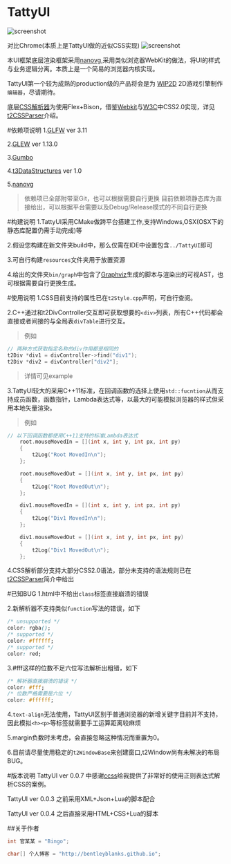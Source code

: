 # TattyUI

![screenshot](https://raw.githubusercontent.com/BentleyBlanks/TattyUI/master/screenshots/1.png)

对比Chrome(本质上是TattyUI做的近似CSS实现)
![screenshot](https://raw.githubusercontent.com/BentleyBlanks/TattyUI/master/screenshots/2.png)

本UI框架底层渲染框架采用[nanovg](https://github.com/memononen/nanovg),采用类似浏览器WebKit的做法，将UI的样式与业务逻辑分离。本质上是一个简易的浏览器内核实现。

TattyUI第一个较为成熟的production级的产品将会是为 [WIP2D](https://github.com/wubugui/WIP) 2D游戏引擎制作```编辑器```，尽请期待。

底层[CSS解析器](https://github.com/BentleyBlanks/t2CSSPareser)为使用Flex+Bison，借鉴[Webkit](https://www.webkit.org/)与[W3C](http://www.w3.org/)中CSS2.0实现，详见[t2CSSParser](https://github.com/BentleyBlanks/t2CSSPareser)介绍。

#依赖项说明
1.[GLFW](http://www.glfw.org/) ver 3.11

2.[GLEW](http://glew.sourceforge.net/) ver 1.13.0

3.[Gumbo](https://github.com/google/gumbo-parser) 

4.[t3DataStructures](https://github.com/BentleyBlanks/t3DataStructures) ver 1.0

5.[nanovg](https://github.com/memononen/nanovg)

> 依赖项已全部附带至Git，也可以根据需要自行更换
> 目前依赖项静态库为直接给出，可以根据平台需要以及Debug/Release模式的不同自行更换

#构建说明
1.TattyUI采用CMake做跨平台搭建工作,支持Windows,OSX(OSX下的静态库配置仍需手动完成)等

2.假设您构建在新文件夹build中，那么仅需在IDE中设置包含```../TattyUI```即可

3.可自行构建```resources```文件夹用于放置资源

4.给出的文件夹```bin/graph```中包含了[Graphviz](www.graphviz.org/)生成的脚本与渲染出的可视AST，也可根据需要自行更换生成。

#使用说明
1.CSS目前支持的属性已在```t2Style.cpp```声明，可自行查阅。

2.C++通过和t2DivController交互即可获取想要的```<div>```列表，所有C++代码都会直接或者间接的与全局表```divTable```进行交互。
> 例如

```cpp
// 两种方式获取指定名称的div作用都是相同的
t2Div *div1 = divController->find("div1");
t2Div *div2 = divController["div2"];
```
> 详情可见example

3.TattyUI较大的采用C++11标准，在回调函数的选择上使用```std::fucntion```从而支持成员函数，函数指针，Lambda表达式等，以最大的可能模拟浏览器的样式但采用本地矢量渲染。
> 例如

```cpp
// 以下回调函数都使用C++11支持的标准Lambda表达式
    root.mouseMovedIn = [](int x, int y, int px, int py)
    {
        t2Log("Root MovedIn\n");
    };

    root.mouseMovedOut = [](int x, int y, int px, int py)
    {
        t2Log("Root MovedOut\n");
    };

    div1.mouseMovedIn = [](int x, int y, int px, int py)
    {
        t2Log("Div1 MovedIn\n");
    };

    div1.mouseMovedOut = [](int x, int y, int px, int py)
    {
        t2Log("Div1 MovedOut\n");
    };
```

4.CSS解析部分支持大部分CSS2.0语法，部分未支持的语法规则已在[t2CSSParser](https://github.com/BentleyBlanks/t2CSSPareser)简介中给出

#已知BUG
1.html中不给出```class```标签直接崩溃的错误

2.新解析器不支持类似```function```写法的错误，如下

``` css 
/* unsupported */
color: rgba();
/* supported */
color: #ffffff;
/* supported */
color: red;
```

3.#fff这样的位数不足六位写法解析出粗错，如下
```css
/* 解析器直接崩溃的错误 */
color: #fff;
/* 位数严格需要是六位 */
color: #ffffff;
```

4.```text-align```无法使用，TattyUI区别于普通浏览器的新增关键字目前并不支持，因此模拟```<h><p>```等标签就需要手工运算距离较麻烦

5.margin负数时未考虑，会直接忽略这种情况而重置为0。

6.目前请尽量使用稳定的```t2WindowBase```来创建窗口,t2Window尚有未解决的布局BUG。

#版本说明
TattyUI ver 0.0.7 中感谢[ccss](https://github.com/jdeng/ccss)给我提供了非常好的使用正则表达式解析CSS的案例。

TattyUI ver 0.0.3 之前采用XML+Json+Lua的脚本配合

TattyUI ver 0.0.4 之后直接采用HTML+CSS+Lua的脚本

##关于作者
```cpp
int 官某某 = "Bingo";

char[] 个人博客 = "http://bentleyblanks.github.io";
```





